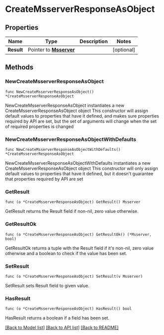 # CreateMsserverResponseAsObject

## Properties

Name | Type | Description | Notes
------------ | ------------- | ------------- | -------------
**Result** | Pointer to [**Msserver**](Msserver.md) |  | [optional] 

## Methods

### NewCreateMsserverResponseAsObject

`func NewCreateMsserverResponseAsObject() *CreateMsserverResponseAsObject`

NewCreateMsserverResponseAsObject instantiates a new CreateMsserverResponseAsObject object
This constructor will assign default values to properties that have it defined,
and makes sure properties required by API are set, but the set of arguments
will change when the set of required properties is changed

### NewCreateMsserverResponseAsObjectWithDefaults

`func NewCreateMsserverResponseAsObjectWithDefaults() *CreateMsserverResponseAsObject`

NewCreateMsserverResponseAsObjectWithDefaults instantiates a new CreateMsserverResponseAsObject object
This constructor will only assign default values to properties that have it defined,
but it doesn't guarantee that properties required by API are set

### GetResult

`func (o *CreateMsserverResponseAsObject) GetResult() Msserver`

GetResult returns the Result field if non-nil, zero value otherwise.

### GetResultOk

`func (o *CreateMsserverResponseAsObject) GetResultOk() (*Msserver, bool)`

GetResultOk returns a tuple with the Result field if it's non-nil, zero value otherwise
and a boolean to check if the value has been set.

### SetResult

`func (o *CreateMsserverResponseAsObject) SetResult(v Msserver)`

SetResult sets Result field to given value.

### HasResult

`func (o *CreateMsserverResponseAsObject) HasResult() bool`

HasResult returns a boolean if a field has been set.


[[Back to Model list]](../README.md#documentation-for-models) [[Back to API list]](../README.md#documentation-for-api-endpoints) [[Back to README]](../README.md)


